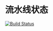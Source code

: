 
# 流水线状态

[![Build Status](https://travis-ci.org/lijinke666/react-devops-study.svg?branch=master)](https://travis-ci.org/lijinke666/react-devops-study)
